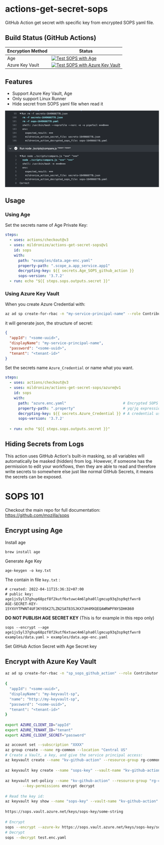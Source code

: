 # actions-get-secret-sops
GitHub Action get secret with specific key from encrypted SOPS yaml file.

## Build Status (GitHub Actions)

| Encryption Method | Status |
|-------------------|--------|
| Age               | [![Test SOPS with Age](https://github.com/mildronize/actions-get-secret-sops/actions/workflows/test-sops-age.yaml/badge.svg)](https://github.com/mildronize/actions-get-secret-sops/actions/workflows/test-sops-age.yaml)   |
| Azure Key Vault   | [![Test SOPS with Azure Key Vault](https://github.com/mildronize/actions-get-secret-sops/actions/workflows/test-sops-azure-key-vault.yaml/badge.svg)](https://github.com/mildronize/actions-get-secret-sops/actions/workflows/test-sops-azure-key-vault.yaml)  |

## Features
- Support Azure Key Vault, Age
- Only support Linux Runner
- Hide secret from SOPS yaml file when read it

![](docs/screenshot.png)

## Usage

### Using Age

Set the secrets name of Age Private Key:

```yml
steps:
  - uses: actions/checkout@v3
  - uses: mildronize/actions-get-secret-sops@v1
    id: sops
    with:
      path: "examples/data.age-enc.yaml"                     
      property-path: ".scope_a.app_service.app1"              
      decrypting-key: ${{ secrets.Age_SOPS_github_action }}                 
      sops-version: '3.7.2'
  - run: echo "${{ steps.sops.outputs.secret }}"
```

### Using Azure Key Vault

When you create Azure Credential with:

```bash
az ad sp create-for-rbac -n "my-service-principal-name" --role Contributor --scopes /subscriptions/xxxxxxx
```

it will generate json, the structure of secret:

```json
{
  "appId": "<some-uuid>",
  "displayName": "my-service-principal-name",
  "password": "<some-uuid>",
  "tenant": "<tenant-id>"
}
```

Set the secrets name `Azure_Credential` or name what you want.

```yaml
steps:
  - uses: actions/checkout@v3
  - uses: mildronize/actions-get-secret-sops/azure@v1
    id: sops
    with:
      path: "azure.enc.yaml"                          # Encrypted SOPS yaml path
      property-path: ".property"                      # yq/jq expression syntax for getting a particular value
      decrypting-key: ${{ secrets.Azure_Credential }} # A credential using to decrypt a Encrypted SOPS yaml file
      sops-version: '3.7.2'

  - run: echo "${{ steps.sops.outputs.secret }}"
```

## Hiding Secrets from Logs

This action uses GitHub Action's built-in masking, so all variables will automatically be masked (hidden) from log. However, if someone has the permission to edit your workflows, then they are able to read and therefore write secrets to somewhere else just like normal GitHub Secrets, it means the secrets can be exposed.

# SOPS 101

Checkout the main repo for full documentation: https://github.com/mozilla/sops

## Encrypt using Age

Install age

```
brew install age
```

Generate Age Key

```
age-keygen -o key.txt
```

The contain in file `key.txt` :

```
# created: 2022-04-11T15:36:32+07:00
# public key: age1js5yl37ghup68pzf8f2kutf6xtuwc4m6lpha0llgmcup93q3sp9qtfwvr8
AGE-SECRET-KEY-15YXVYTPWNT4UF3KY05K27LZN2SAT83SJKX7UH4MXQEQAWRWPFNYSDHK860
```

**DO NOT PUBLISH AGE SECRET KEY** (This is for example in this repo only)

```
sops --encrypt --age age1js5yl37ghup68pzf8f2kutf6xtuwc4m6lpha0llgmcup93q3sp9qtfwvr8 examples/data.yaml > examples/data.age-enc.yaml
```

Set GitHub Action Secret with Age Secret key

## Encrypt with Azure Key Vault

```bash
az ad sp create-for-rbac -n "sp_sops_github_action" --role Contributor --scopes /subscriptions/[Subscription ID]/resourceGroups/[resource_Group_name]/providers/Microsoft.KeyVault/vaults/[vault_name]

{
  "appId": "<some-uuid>",
  "displayName": "my-keyvault-sp",
  "name": "http://my-keyvault-sp",
  "password": "<some-uuid>",
  "tenant": "<tenant-id>"
}

export AZURE_CLIENT_ID="appId"
export AZURE_TENANT_ID="tenant"
export AZURE_CLIENT_SECRET="password"
```

```bash
az account set --subscription "XXXX"
az group create --name rg-common --location "Central US"
# Create a Vault, a key, and give the service principal access:
az keyvault create --name "kv-github-action" --resource-group rg-common --location "Central US"

az keyvault key create --name "sops-key" --vault-name "kv-github-action" --protection software --ops encrypt decrypt

az keyvault set-policy --name "kv-github-action" --resource-group "rg-common" --spn $AZURE_CLIENT_ID \
        --key-permissions encrypt decrypt

# Read the key id:
az keyvault key show --name "sops-key" --vault-name "kv-github-action" --query key.kid

https://sops.vault.azure.net/keys/sops-key/some-string

# Encrypt
sops --encrypt --azure-kv https://sops.vault.azure.net/keys/sops-key/some-string test.yaml > test.enc.yaml
# Decrypt
sops --decrypt test.enc.yaml
```